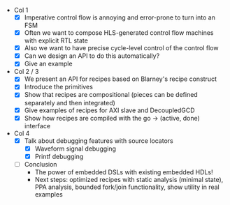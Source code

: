 - Col 1
    - [x] Imperative control flow is annoying and error-prone to turn into an FSM
    - [x] Often we want to compose HLS-generated control flow machines with explicit RTL state
    - [x] Also we want to have precise cycle-level control of the control flow
    - [x] Can we design an API to do this automatically?
    - [x] Give an example
- Col 2 / 3
    - [x] We present an API for recipes based on Blarney's recipe construct
    - [x] Introduce the primitives
    - [x] Show that recipes are compositional (pieces can be defined separately and then integrated)
    - [x] Give examples of recipes for AXI slave and DecoupledGCD
    - [x] Show how recipes are compiled with the go -> (active, done) interface
- Col 4
    - [x] Talk about debugging features with source locators
        - [x] Waveform signal debugging
        - [x] Printf debugging
    - [ ] Conclusion
        - The power of embedded DSLs with existing embedded HDLs!
        - Next steps: optimized recipes with static analysis (minimal state), PPA analysis, bounded fork/join functionality, show utility in real examples

